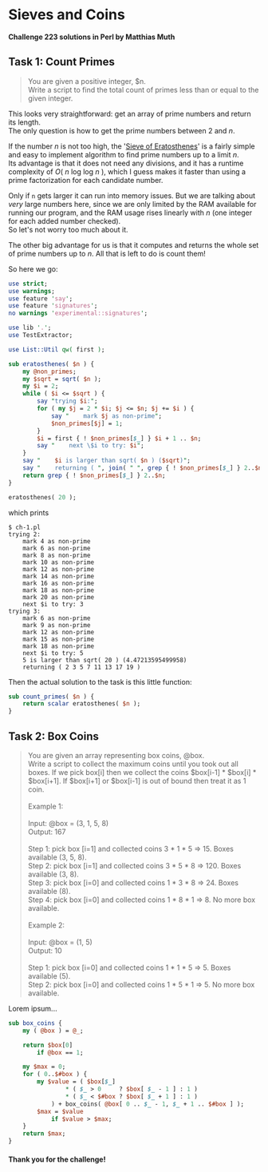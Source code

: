 # Sieves and Coins
**Challenge 223 solutions in Perl by Matthias Muth**

## Task 1: Count Primes

> You are given a positive integer, $n.<br/>
> Write a script to find the total count of primes less than or equal to the given integer.<br/>

This looks very straightforward: get an array of prime numbers and return its length.<br/>
The only question is how to get the prime numbers between 2 and *n*.

If the number *n* is not too high, the '[Sieve of Eratosthenes](https://en.wikipedia.org/wiki/Sieve_of_Eratosthenes)'
is a fairly simple and easy to implement algorithm to find prime numbers up to a limit *n*.<br/>
Its advantage is that it does not need any divisions,
and it has a runtime complexity of *O*( *n* log log *n* ),
which I guess makes it faster than using a prime factorization for each candidate number.

Only if `n` gets larger it can run into memory issues.
But we are talking about *very* large numbers here,
since we are only limited by the RAM available for running our program,
and the RAM usage rises linearly with *n* (one integer for each added number checked).<br/>
So let's not worry too much about it.

The other big advantage for us is that it computes and returns
the whole set of prime numbers up to *n*.
All that is left to do is count them!

So here we go:

```perl
use strict;
use warnings;
use feature 'say';
use feature 'signatures';
no warnings 'experimental::signatures';

use lib '.';
use TestExtractor;

use List::Util qw( first );

sub eratosthenes( $n ) {
    my @non_primes;
    my $sqrt = sqrt( $n );
    my $i = 2;
    while ( $i <= $sqrt ) {
        say "trying $i:";
        for ( my $j = 2 * $i; $j <= $n; $j += $i ) {
            say "    mark $j as non-prime";
            $non_primes[$j] = 1;
        }
        $i = first { ! $non_primes[$_] } $i + 1 .. $n;
        say "    next \$i to try: $i";
    }
    say "    $i is larger than sqrt( $n ) ($sqrt)";
    say "    returning ( ", join( " ", grep { ! $non_primes[$_] } 2..$n ), " )";
    return grep { ! $non_primes[$_] } 2..$n;
}

eratosthenes( 20 );
```

which prints
```
$ ch-1.pl
trying 2:
    mark 4 as non-prime
    mark 6 as non-prime
    mark 8 as non-prime
    mark 10 as non-prime
    mark 12 as non-prime
    mark 14 as non-prime
    mark 16 as non-prime
    mark 18 as non-prime
    mark 20 as non-prime
    next $i to try: 3
trying 3:
    mark 6 as non-prime
    mark 9 as non-prime
    mark 12 as non-prime
    mark 15 as non-prime
    mark 18 as non-prime
    next $i to try: 5
    5 is larger than sqrt( 20 ) (4.47213595499958)
    returning ( 2 3 5 7 11 13 17 19 )
```

Then the actual solution to the task is this little function:
```perl
sub count_primes( $n ) {
    return scalar eratosthenes( $n );
}
```

## Task 2: Box Coins

> You are given an array representing box coins, @box.<br/>
> Write a script to collect the maximum coins until you took out all boxes. If we pick box[i] then we collect the coins $box[i-1] * $box[i] * $box[i+1]. If $box[i+1] or $box[i-1] is out of bound then treat it as 1 coin.<br/>
> <br/>
> Example 1:<br/>
> <br/>
> Input: @box = (3, 1, 5, 8)<br/>
> Output: 167<br/>
> <br/>
> Step 1: pick box [i=1] and collected coins 3 * 1 * 5 => 15.  Boxes available (3, 5, 8).<br/>
> Step 2: pick box [i=1] and collected coins 3 * 5 * 8 => 120. Boxes available (3, 8).<br/>
> Step 3: pick box [i=0] and collected coins 1 * 3 * 8 => 24.  Boxes available (8).<br/>
> Step 4: pick box [i=0] and collected coins 1 * 8 * 1 => 8.   No more box available.<br/>
> <br/>
> Example 2:<br/>
> <br/>
> Input: @box = (1, 5)<br/>
> Output: 10<br/>
> <br/>
> Step 1: pick box [i=0] and collected coins 1 * 1 * 5 => 5. Boxes available (5).<br/>
> Step 2: pick box [i=0] and collected coins 1 * 5 * 1 => 5. No more box available.<br/>

Lorem ipsum...

```perl
sub box_coins {
    my ( @box ) = @_;

    return $box[0]
        if @box == 1;

    my $max = 0;
    for ( 0..$#box ) {
        my $value = ( $box[$_]
                * ( $_ > 0     ? $box[ $_ - 1 ] : 1 )
                * ( $_ < $#box ? $box[ $_ + 1 ] : 1 )
            ) + box_coins( @box[ 0 .. $_ - 1, $_ + 1 .. $#box ] );
        $max = $value
            if $value > $max;
    }
    return $max;
}
```

#### **Thank you for the challenge!**
